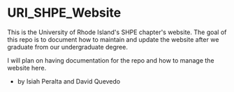 # URI_SHPE_Website
This is the University of Rhode Island's SHPE chapter's website. The goal of this repo is to document how to maintain and update the website after we graduate from our undergraduate degree.

I will plan on having documentation for the repo and how to manage the website here.


- by Isiah Peralta and David Quevedo
